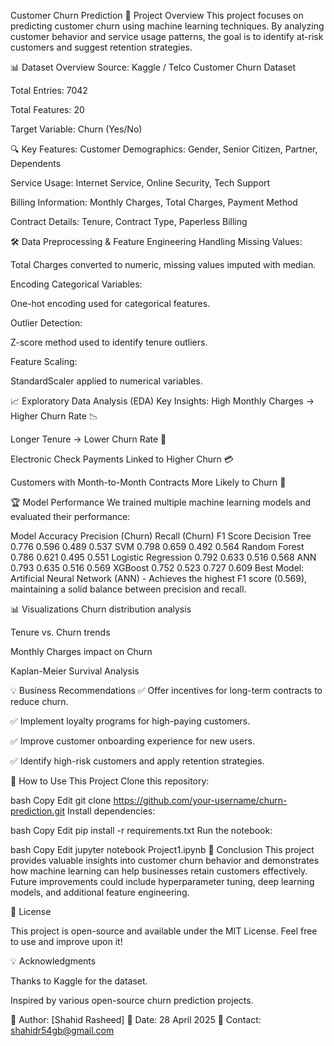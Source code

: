 Customer Churn Prediction
📌 Project Overview
This project focuses on predicting customer churn using machine learning techniques. By analyzing customer behavior and service usage patterns, the goal is to identify at-risk customers and suggest retention strategies.

📊 Dataset Overview
Source: Kaggle / Telco Customer Churn Dataset

Total Entries: 7042

Total Features: 20

Target Variable: Churn (Yes/No)

🔍 Key Features:
Customer Demographics: Gender, Senior Citizen, Partner, Dependents

Service Usage: Internet Service, Online Security, Tech Support

Billing Information: Monthly Charges, Total Charges, Payment Method

Contract Details: Tenure, Contract Type, Paperless Billing

🛠 Data Preprocessing & Feature Engineering
Handling Missing Values:

Total Charges converted to numeric, missing values imputed with median.

Encoding Categorical Variables:

One-hot encoding used for categorical features.

Outlier Detection:

Z-score method used to identify tenure outliers.

Feature Scaling:

StandardScaler applied to numerical variables.

📈 Exploratory Data Analysis (EDA)
Key Insights:
High Monthly Charges → Higher Churn Rate 📉

Longer Tenure → Lower Churn Rate 🔄

Electronic Check Payments Linked to Higher Churn 💳

Customers with Month-to-Month Contracts More Likely to Churn 📆

🏆 Model Performance
We trained multiple machine learning models and evaluated their performance:


Model	Accuracy	Precision (Churn)	Recall (Churn)	F1 Score
Decision Tree	0.776	0.596	0.489	0.537
SVM	0.798	0.659	0.492	0.564
Random Forest	0.786	0.621	0.495	0.551
Logistic Regression	0.792	0.633	0.516	0.568
ANN	0.793	0.635	0.516	0.569
XGBoost	0.752	0.523	0.727	0.609
Best Model: Artificial Neural Network (ANN) - Achieves the highest F1 score (0.569), maintaining a solid balance between precision and recall.

📊 Visualizations
Churn distribution analysis

Tenure vs. Churn trends

Monthly Charges impact on Churn

Kaplan-Meier Survival Analysis

💡 Business Recommendations
✅ Offer incentives for long-term contracts to reduce churn.

✅ Implement loyalty programs for high-paying customers.

✅ Improve customer onboarding experience for new users.

✅ Identify high-risk customers and apply retention strategies.

🚀 How to Use This Project
Clone this repository:

bash
Copy
Edit
git clone https://github.com/your-username/churn-prediction.git
Install dependencies:

bash
Copy
Edit
pip install -r requirements.txt
Run the notebook:

bash
Copy
Edit
jupyter notebook Project1.ipynb
📌 Conclusion
This project provides valuable insights into customer churn behavior and demonstrates how machine learning can help businesses retain customers effectively. Future improvements could include hyperparameter tuning, deep learning models, and additional feature engineering.

📜 License

This project is open-source and available under the MIT License. Feel free to use and improve upon it!

💡 Acknowledgments

Thanks to Kaggle for the dataset.

Inspired by various open-source churn prediction projects.

🚀 Author: [Shahid Rasheed]
📅 Date: 28 April 2025
📧 Contact: shahidr54gb@gmail.com

